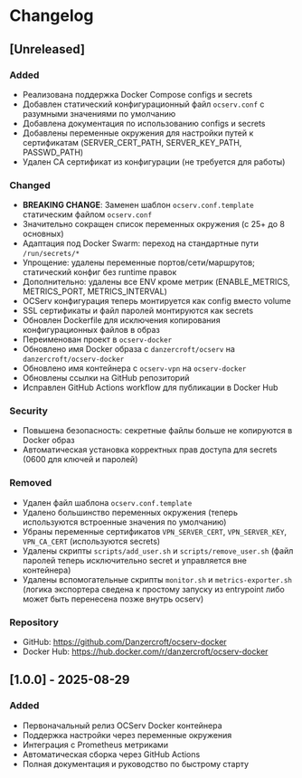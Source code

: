 # Changelog

## [Unreleased]

### Added
- Реализована поддержка Docker Compose configs и secrets
- Добавлен статический конфигурационный файл `ocserv.conf` с разумными значениями по умолчанию
- Добавлена документация по использованию configs и secrets
- Добавлены переменные окружения для настройки путей к сертификатам (SERVER_CERT_PATH, SERVER_KEY_PATH, PASSWD_PATH)
- Удален CA сертификат из конфигурации (не требуется для работы)

### Changed
- **BREAKING CHANGE**: Заменен шаблон `ocserv.conf.template` статическим файлом `ocserv.conf`
- Значительно сокращен список переменных окружения (с 25+ до 8 основных)
- Адаптация под Docker Swarm: переход на стандартные пути `/run/secrets/*`
- Упрощение: удалены переменные портов/сети/маршрутов; статический конфиг без runtime правок
- Дополнительно: удалены все ENV кроме метрик (ENABLE_METRICS, METRICS_PORT, METRICS_INTERVAL)
- OCServ конфигурация теперь монтируется как config вместо volume
- SSL сертификаты и файл паролей монтируются как secrets
- Обновлен Dockerfile для исключения копирования конфигурационных файлов в образ
- Переименован проект в `ocserv-docker`
- Обновлено имя Docker образа с `danzercroft/ocserv` на `danzercroft/ocserv-docker`
- Обновлено имя контейнера с `ocserv-vpn` на `ocserv-docker`
- Обновлены ссылки на GitHub репозиторий
- Исправлен GitHub Actions workflow для публикации в Docker Hub

### Security
- Повышена безопасность: секретные файлы больше не копируются в Docker образ
- Автоматическая установка корректных прав доступа для secrets (0600 для ключей и паролей)

### Removed
- Удален файл шаблона `ocserv.conf.template`
- Удалено большинство переменных окружения (теперь используются встроенные значения по умолчанию)
- Убраны переменные сертификатов `VPN_SERVER_CERT`, `VPN_SERVER_KEY`, `VPN_CA_CERT` (используются secrets)
- Удалены скрипты `scripts/add_user.sh` и `scripts/remove_user.sh` (файл паролей теперь исключительно secret и управляется вне контейнера)
- Удалены вспомогательные скрипты `monitor.sh` и `metrics-exporter.sh` (логика экспортера сведена к простому запуску из entrypoint либо может быть перенесена позже внутрь ocserv)

### Repository
- GitHub: https://github.com/Danzercroft/ocserv-docker
- Docker Hub: https://hub.docker.com/r/danzercroft/ocserv-docker

## [1.0.0] - 2025-08-29

### Added
- Первоначальный релиз OCServ Docker контейнера
- Поддержка настройки через переменные окружения
- Интеграция с Prometheus метриками
- Автоматическая сборка через GitHub Actions
- Полная документация и руководство по быстрому старту
